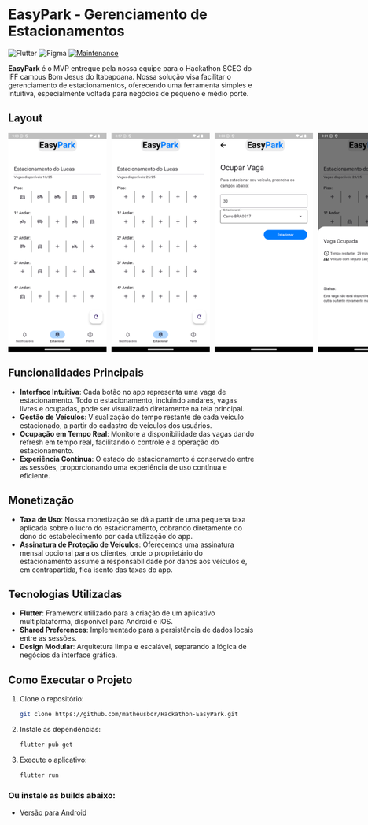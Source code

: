 # EasyPark - Gerenciamento de Estacionamentos
![Flutter](https://img.shields.io/badge/Flutter-%2302569B.svg?style=for-the-badge&logo=Flutter&logoColor=white)
![Figma](https://img.shields.io/badge/figma-%23F24E1E.svg?style=for-the-badge&logo=figma&logoColor=white)
[![Maintenance](https://img.shields.io/badge/Maintained%3F-no-red.svg)](https://bitbucket.org/lbesson/ansi-colors)


**EasyPark** é o MVP entregue pela nossa equipe para o Hackathon SCEG do IFF campus Bom Jesus do Itabapoana. Nossa solução visa facilitar o gerenciamento de estacionamentos, oferecendo uma ferramenta simples e intuitiva, especialmente voltada para negócios de pequeno e médio porte.

## Layout 
<div style="display: flex; gap: 10px;">
   <img src=".github/parking_lot.png" alt="Parking Lot Example" width="200">
   <img src=".github/empty_park.png" alt="Empty Park Example" width="200">
   <img src=".github/vacancy.png" alt="Vacancy Example" width="200">
   <img src=".github/status.png" alt="Vacancy Status Example" width="200">
</div>

## Funcionalidades Principais

- **Interface Intuitiva**: Cada botão no app representa uma vaga de estacionamento. Todo o estacionamento, incluindo andares, vagas livres e ocupadas, pode ser visualizado diretamente na tela principal.
- **Gestão de Veículos**: Visualização do tempo restante de cada veículo estacionado, a partir do cadastro de veículos dos usuários.
- **Ocupação em Tempo Real**: Monitore a disponibilidade das vagas dando refresh em tempo real, facilitando o controle e a operação do estacionamento.
- **Experiência Contínua**: O estado do estacionamento é conservado entre as sessões, proporcionando uma experiência de uso contínua e eficiente.

## Monetização

- **Taxa de Uso**: Nossa monetização se dá a partir de uma pequena taxa aplicada sobre o lucro do estacionamento, cobrando diretamente do dono do estabelecimento por cada utilização do app.
- **Assinatura de Proteção de Veículos**: Oferecemos uma assinatura mensal opcional para os clientes, onde o proprietário do estacionamento assume a responsabilidade por danos aos veículos e, em contrapartida, fica isento das taxas do app.

## Tecnologias Utilizadas

- **Flutter**: Framework utilizado para a criação de um aplicativo multiplataforma, disponível para Android e iOS.
- **Shared Preferences**: Implementado para a persistência de dados locais entre as sessões.
- **Design Modular**: Arquitetura limpa e escalável, separando a lógica de negócios da interface gráfica.

## Como Executar o Projeto

1. Clone o repositório:
   ```bash
   git clone https://github.com/matheusbor/Hackathon-EasyPark.git
   ```
2. Instale as dependências:
   ```bash
   flutter pub get
   ```
3. Execute o aplicativo:
   ```bash
   flutter run
   ```
### Ou instale as builds abaixo:

- [Versão para Android](https://drive.google.com/file/d/13X_4NQu28WVK0-FJfIblNRerVFoeAZk-/view?usp=sharing)
